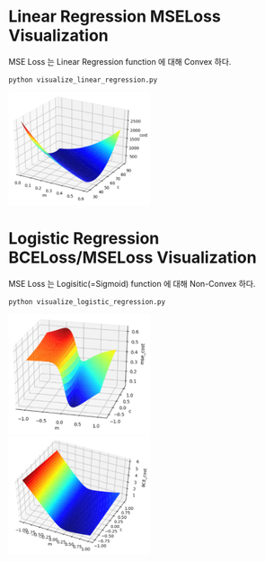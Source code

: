 # Linear Regression MSELoss Visualization
MSE Loss 는 Linear Regression function 에 대해 Convex 하다.

```
python visualize_linear_regression.py
```

<img src="figures/linear_regression_mse.PNG" width="50%">


# Logistic Regression BCELoss/MSELoss Visualization

MSE Loss 는 Logisitic(=Sigmoid) function 에 대해 Non-Convex 하다.

```
python visualize_logistic_regression.py
```

<img src="figures/logistic_regression_mse.PNG" width="50%">

<img src="figures/logistic_regression_bce.PNG" width="50%">
